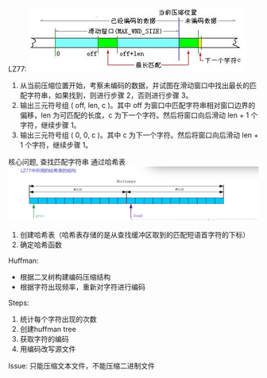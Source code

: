 LZ77: 
![img.png](img.png)
1. 从当前压缩位置开始，考察未编码的数据，并试图在滑动窗口中找出最长的匹配字符串，如果找到，则进行步骤 2，否则进行步骤 3。
2. 输出三元符号组 ( off, len, c )。其中 off 为窗口中匹配字符串相对窗口边界的偏移，len 为可匹配的长度，c 为下一个字符。然后将窗口向后滑动 len + 1 个字符，继续步骤 1。
3. 输出三元符号组 ( 0, 0, c )。其中 c 为下一个字符。然后将窗口向后滑动 len + 1 个字符，继续步骤 1。

核心问题, 查找匹配字符串 通过哈希表
![img_1.png](img_1.png)
1. 创建哈希表（哈希表存储的是从查找缓冲区取到的匹配短语首字符的下标）
2. 确定哈希函数

Huffman:

- 根据二叉树构建编码压缩结构
- 根据字符出现频率，重新对字符进行编码

Steps:

1. 统计每个字符出现的次数
2. 创建huffman tree
3. 获取字符的编码
4. 用编码改写源文件

Issue: 只能压缩文本文件，不能压缩二进制文件